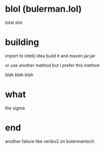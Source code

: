 # blol (bulerman.lol)

total shit

# building

import to intelij idea build it and maven jar:jar

or use another method but i prefer this method

blah blah blah


# what
the sigma

# end

another failure like veribu2 on bulermantech